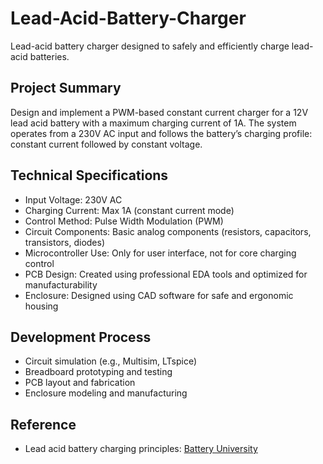 # Lead-Acid-Battery-Charger
 Lead-acid battery charger designed to safely and efficiently charge lead-acid batteries.


## Project Summary

Design and implement a PWM-based constant current charger for a 12V lead acid battery with a maximum charging current of 1A. The system operates from a 230V AC input and follows the battery’s charging profile: constant current followed by constant voltage.

## Technical Specifications

- Input Voltage: 230V AC  
- Charging Current: Max 1A (constant current mode)  
- Control Method: Pulse Width Modulation (PWM)  
- Circuit Components: Basic analog components (resistors, capacitors, transistors, diodes)  
- Microcontroller Use: Only for user interface, not for core charging control  
- PCB Design: Created using professional EDA tools and optimized for manufacturability  
- Enclosure: Designed using CAD software for safe and ergonomic housing  

## Development Process

- Circuit simulation (e.g., Multisim, LTspice)  
- Breadboard prototyping and testing  
- PCB layout and fabrication  
- Enclosure modeling and manufacturing  

## Reference

- Lead acid battery charging principles: [Battery University](https://batteryuniversity.com/learn/article/charging_the_lead_acid_battery)
